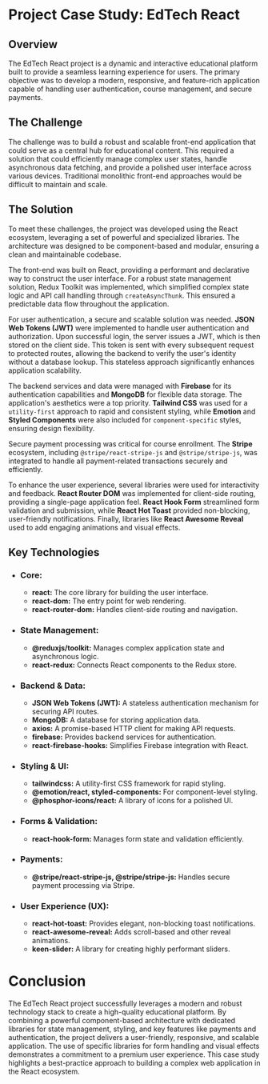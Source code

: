 # Project Case Study: EdTech React
## Overview
The EdTech React project is a dynamic and interactive educational platform built to provide a seamless learning experience for users. The primary objective was to develop a modern, responsive, and feature-rich application capable of handling user authentication, course management, and secure payments.
## The Challenge
The challenge was to build a robust and scalable front-end application that could serve as a central hub for educational content. This required a solution that could efficiently manage complex user states, handle asynchronous data fetching, and provide a polished user interface across various devices. Traditional monolithic front-end approaches would be difficult to maintain and scale.
## The Solution
To meet these challenges, the project was developed using the React ecosystem, leveraging a set of powerful and specialized libraries. The architecture was designed to be component-based and modular, ensuring a clean and maintainable codebase.

The front-end was built on React, providing a performant and declarative way to construct the user interface. For a robust state management solution, Redux Toolkit was implemented, which simplified complex state logic and API call handling through ```createAsyncThunk```. This ensured a predictable data flow throughout the application.

For user authentication, a secure and scalable solution was needed. **JSON Web Tokens (JWT)** were implemented to handle user authentication and authorization. Upon successful login, the server issues a JWT, which is then stored on the client side. This token is sent with every subsequent request to protected routes, allowing the backend to verify the user's identity without a database lookup. This stateless approach significantly enhances application scalability.

The backend services and data were managed with **Firebase** for its authentication capabilities and **MongoDB** for flexible data storage. The application's aesthetics were a top priority. **Tailwind CSS** was used for a ```utility-first``` approach to rapid and consistent styling, while **Emotion** and **Styled Components** were also included for ```component-specific``` styles, ensuring design flexibility.

Secure payment processing was critical for course enrollment. The **Stripe** ecosystem, including ```@stripe/react-stripe-js``` and ```@stripe/stripe-js```, was integrated to handle all payment-related transactions securely and efficiently.

To enhance the user experience, several libraries were used for interactivity and feedback. **React Router DOM** was implemented for client-side routing, providing a single-page application feel. **React Hook Form** streamlined form validation and submission, while **React Hot Toast** provided non-blocking, user-friendly notifications. Finally, libraries like **React Awesome Reveal** used to add engaging animations and visual effects.
## Key Technologies
- ### Core:
  - **react:** The core library for building the user interface.
  - **react-dom:** The entry point for web rendering.
  - **react-router-dom:** Handles client-side routing and navigation.
- ### State Management:
  - **@reduxjs/toolkit:** Manages complex application state and asynchronous logic.
  - **react-redux:** Connects React components to the Redux store.
- ### Backend & Data:
  - **JSON Web Tokens (JWT):** A stateless authentication mechanism for securing API routes.
  - **MongoDB:** A database for storing application data.
  - **axios:** A promise-based HTTP client for making API requests.
  - **firebase:** Provides backend services for authentication.
  - **react-firebase-hooks:** Simplifies Firebase integration with React.
- ### Styling & UI:
  - **tailwindcss:** A utility-first CSS framework for rapid styling.
  - **@emotion/react, styled-components:** For component-level styling.
  - **@phosphor-icons/react:** A library of icons for a polished UI.
- ### Forms & Validation:
  - **react-hook-form:** Manages form state and validation efficiently.
- ### Payments:
  - **@stripe/react-stripe-js, @stripe/stripe-js:** Handles secure payment processing via Stripe.
- ### User Experience (UX):
  - **react-hot-toast:** Provides elegant, non-blocking toast notifications.
  - **react-awesome-reveal:** Adds scroll-based and other reveal animations.
  - **keen-slider:** A library for creating highly performant sliders.
# Conclusion
The EdTech React project successfully leverages a modern and robust technology stack to create a high-quality educational platform. By combining a powerful component-based architecture with dedicated libraries for state management, styling, and key features like payments and authentication, the project delivers a user-friendly, responsive, and scalable application. The use of specific libraries for form handling and visual effects demonstrates a commitment to a premium user experience. This case study highlights a best-practice approach to building a complex web application in the React ecosystem.

